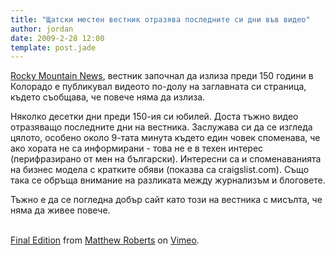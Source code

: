 ```yaml
---
title: "Щатски местен вестник отразява последните си дни във видео"
author: jordan
date: 2009-2-28 12:00
template: post.jade
---
```


[Rocky Mountain
News](http://www.rockymountainnews.com/ "Rocky Mountain News"), вестник
започнал да излиза преди 150 години в Колорадо е публикувал видеото
по-долу на заглавната си страница, където съобщава, че повече няма да
излиза.

Няколко десетки дни преди 150-ия си юбилей. Доста тъжно видео отразяващо
последните дни на вестника. Заслужава си да се изгледа цялото, особено
около 9-тата минута където един човек споменава, че ако хората не са
информирани - това не е в техен интерес (перифразирано от мен на
български). Интересни са и споменаванията на бизнес модела с кратките
обяви (показва са craigslist.com). Също така се обръща внимание на
разликата между журнализъм и блоговете.

Тъжно е да се погледна добър сайт като този на вестника с мисълта, че
няма да живее повече.

\
[Final Edition](http://vimeo.com/3390739) from [Matthew
Roberts](http://vimeo.com/bluerogue) on [Vimeo](http://vimeo.com).
